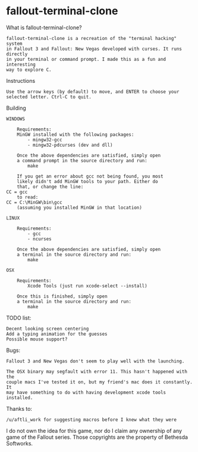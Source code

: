 # fallout-terminal-clone
What is fallout-terminal-clone?

	fallout-terminal-clone is a recreation of the "terminal hacking" system
	in Fallout 3 and Fallout: New Vegas developed with curses. It runs directly
	in your terminal or command prompt. I made this as a fun and interesting
	way to explore C.

Instructions

	Use the arrow keys (by default) to move, and ENTER to choose your selected letter. Ctrl-C to quit.

Building

	WINDOWS

		Requirements:
		MinGW installed with the following packages:
			- mingw32-gcc
			- mingw32-pdcurses (dev and dll)

		Once the above dependencies are satisfied, simply open
		a command prompt in the source directory and run:
			make

		If you get an error about gcc not being found, you most
		likely didn't add MinGW tools to your path. Either do
		that, or change the line:
	CC = gcc
		to read:
	CC = C:\MinGW\bin\gcc
		(assuming you installed MinGW in that location)

	LINUX

		Requirements:
			- gcc
			- ncurses

		Once the above dependencies are satisfied, simply open
		a terminal in the source directory and run:
			make

	OSX

		Requirements:
			Xcode Tools (just run xcode-select --install)

		Once this is finished, simply open
		a terminal in the source directory and run:
			make


TODO list:

	Decent looking screen centering
	Add a typing animation for the guesses
	Possible mouse support?


Bugs:

	Fallout 3 and New Vegas don't seem to play well with the launching.

	The OSX binary may segfault with error 11. This hasn't happened with the
	couple macs I've tested it on, but my friend's mac does it constantly. It
	may have something to do with having development xcode tools installed.

Thanks to:

	/u/aftli_work for suggesting macros before I knew what they were


I do not own the idea for this game, nor do I claim any ownership of any game
of the Fallout series. Those copyrights are the property of Bethesda Softworks.
